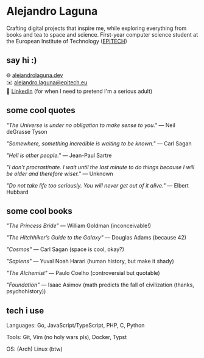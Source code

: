 # Alejandro Laguna

Crafting digital projects that inspire me, while exploring everything from books and tea to space and science. First-year computer science student at the European Institute of Technology ([EPITECH](https://www.epitech.eu/))

## say hi :)
🌐 [alejandrolaguna.dev](https://alejandrolaguna.dev)  
✉️ [alejandro.laguna@epitech.eu](mailto:alejandro.laguna@epitech.eu)  
👔 [LinkedIn](https://www.linkedin.com/in/alejandro-laguna-939687278/) (for when I need to pretend I'm a serious adult)

## some cool quotes
*"The Universe is under no obligation to make sense to you."* — Neil deGrasse Tyson

*"Somewhere, something incredible is waiting to be known."* — Carl Sagan

*"Hell is other people."* — Jean-Paul Sartre

*"I don’t procrastinate. I wait until the last minute to do things because I will be older and therefore wiser."* — Unknown

*"Do not take life too seriously. You will never get out of it alive."* — Elbert Hubbard


## some cool books
*"The Princess Bride"* — William Goldman (inconceivable!)

*"The Hitchhiker’s Guide to the Galaxy"* — Douglas Adams (because 42)

*"Cosmos"* — Carl Sagan (space is cool, okay?)

*"Sapiens"* — Yuval Noah Harari (human history, but make it shady)

*"The Alchemist"* — Paulo Coelho (controversial but quotable)

*"Foundation"* — Isaac Asimov (math predicts the fall of civilization (thanks, psychohistory))


## tech i use
Languages: Go, JavaScript/TypeScript, PHP, C, Python

Tools: Git, Vim (no holy wars pls), Docker, Typst

OS: (Arch) Linux (btw)
